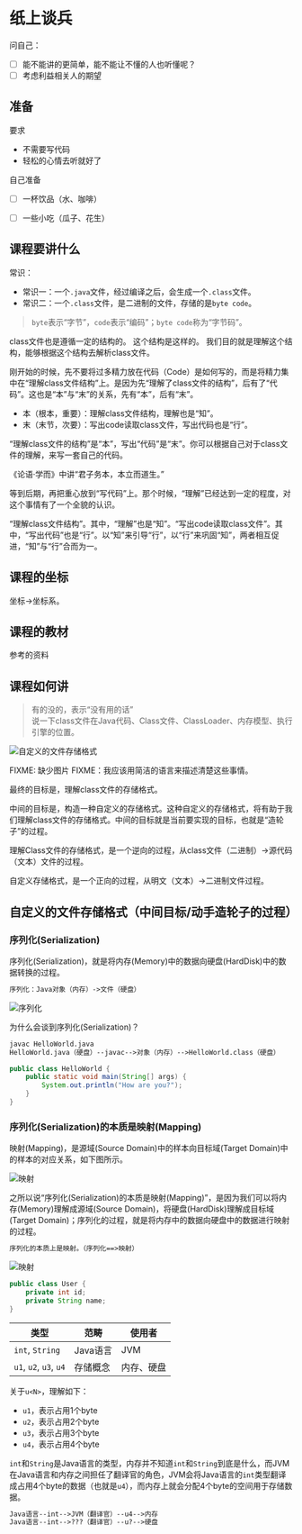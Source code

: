 # 纸上谈兵

问自己：

- [ ] 能不能讲的更简单，能不能让不懂的人也听懂呢？
- [ ] 考虑利益相关人的期望

## 准备

要求

- 不需要写代码
- 轻松的心情去听就好了

自己准备

- [ ] 一杯饮品（水、咖啡）
- [ ] 一些小吃（瓜子、花生）



## 课程要讲什么

常识：

- 常识一：一个`.java`文件，经过编译之后，会生成一个`.class`文件。
- 常识二：一个`.class`文件，是二进制的文件，存储的是`byte code`。

> `byte`表示“字节”，`code`表示“编码”；`byte code`称为“字节码”。

class文件也是遵循一定的结构的。
这个结构是这样的。
我们目的就是理解这个结构，能够根据这个结构去解析class文件。

刚开始的时候，先不要将过多精力放在代码（Code）是如何写的，而是将精力集中在“理解class文件结构”上。是因为先“理解了class文件的结构”，后有了“代码”。这也是“本”与“末”的关系，先有“本”，后有“末”。

- 本（根本，重要）：理解class文件结构，理解也是“知”。
- 末（末节，次要）：写出code读取class文件，写出代码也是“行”。

“理解class文件的结构”是“本”，写出“代码”是“末”。你可以根据自己对于class文件的理解，来写一套自己的代码。

《论语·学而》中讲“君子务本，本立而道生。”

等到后期，再把重心放到“写代码”上。那个时候，“理解”已经达到一定的程度，对这个事情有了一个全貌的认识。

“理解class文件结构”。其中，“理解”也是“知”。“写出code读取class文件”。其中，“写出代码”也是“行”。以“知”来引导“行”，以“行”来巩固“知”，两者相互促进，“知”与“行”合而为一。

## 课程的坐标

坐标->坐标系。



## 课程的教材

参考的资料

## 课程如何讲

> 有的没的，表示“没有用的话”  
> 说一下class文件在Java代码、Class文件、ClassLoader、内存模型、执行引擎的位置。


![自定义的文件存储格式](images/stair-chat.png)

FIXME: 缺少图片
FIXME：我应该用简洁的语言来描述清楚这些事情。

最终的目标是，理解class文件的存储格式。

中间的目标是，构造一种自定义的存储格式。这种自定义的存储格式，将有助于我们理解class文件的存储格式。中间的目标就是当前要实现的目标，也就是“造轮子”的过程。

理解Class文件的存储格式，是一个逆向的过程，从class文件（二进制）->源代码（文本）文件的过程。

自定义存储格式，是一个正向的过程，从明文（文本）->二进制文件过程。

## 自定义的文件存储格式（中间目标/动手造轮子的过程）

### 序列化(Serialization)

序列化(Serialization)，就是将内存(Memory)中的数据向硬盘(HardDisk)中的数据转换的过程。

```txt
序列化：Java对象（内存）->文件（硬盘）
```

![序列化](images/memory_harddisk.jpeg)

为什么会谈到序列化(Serialization)？

```txt
javac HelloWorld.java
HelloWorld.java（硬盘）--javac-->对象（内存）-->HelloWorld.class（硬盘）
```

```java
public class HelloWorld {
    public static void main(String[] args) {
        System.out.println("How are you?");
    }
}
```

### 序列化(Serialization)的本质是映射(Mapping)

映射(Mapping)，是源域(Source Domain)中的样本向目标域(Target Domain)中的样本的对应关系，如下图所示。

![映射](images/mapping-number.png)


之所以说“序列化(Serialization)的本质是映射(Mapping)”，是因为我们可以将内存(Memory)理解成源域(Source Domain)，将硬盘(HardDisk)理解成目标域(Target Domain)；序列化的过程，就是将内存中的数据向硬盘中的数据进行映射的过程。

```txt
序列化的本质上是映射。（序列化==>映射）
```

![映射](images/mapping-serialization.png)

```java
public class User {
    private int id;
    private String name;
}
```

| 类型                   | 范畴     | 使用者     |
| ---------------------- | -------- | ---------- |
| `int`, `String`        | Java语言 | JVM        |
| `u1`, `u2`, `u3`, `u4` | 存储概念 | 内存、硬盘 |

关于`u<N>`，理解如下：

- `u1`，表示占用1个byte
- `u2`，表示占用2个byte
- `u3`，表示占用3个byte
- `u4`，表示占用4个byte

`int`和`String`是Java语言的类型，内存并不知道`int`和`String`到底是什么，而JVM在Java语言和内存之间担任了翻译官的角色，JVM会将Java语言的`int`类型翻译成占用4个byte的数据（也就是`u4`），而内存上就会分配4个byte的空间用于存储数据。

```txt
Java语言--int-->JVM（翻译官）--u4-->内存
Java语言--int-->???（翻译官）--u?-->硬盘
```



